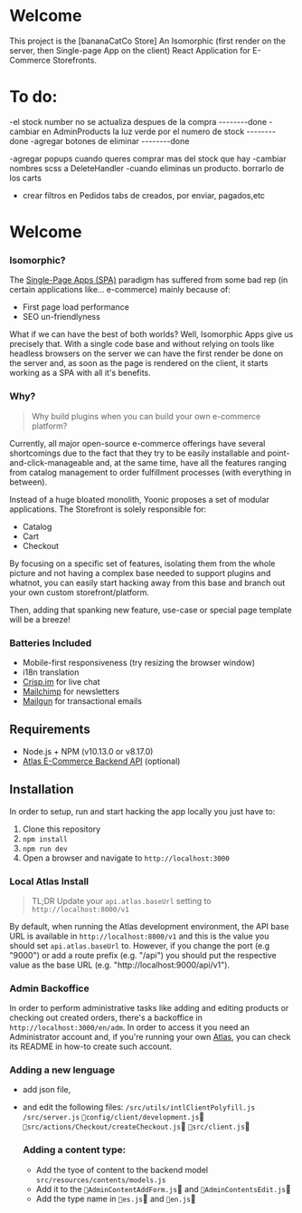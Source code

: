 # Welcome
This project is the [bananaCatCo Store] An Isomorphic (first render on the server, then Single-page App on the client) React Application for E-Commerce Storefronts.

# To do:
-el stock number no se actualiza despues de la compra  --------done
-cambiar en AdminProducts la luz verde por el numero de stock --------done
-agregar botones de eliminar --------done


-agregar popups cuando queres comprar mas del stock que hay
-cambiar nombres scss a DeleteHandler
-cuando eliminas un producto. borrarlo de los carts
- crear filtros en Pedidos tabs de creados, por enviar, pagados,etc

# Welcome
### Isomorphic?
The [Single-Page Apps (SPA)](https://en.wikipedia.org/wiki/Single-page_application) paradigm has suffered from some bad rep (in certain applications like... e-commerce) mainly because of:

- First page load performance
- SEO un-friendlyness

What if we can have the best of both worlds? Well, Isomorphic Apps give us precisely that. With a single code base and without relying on tools like headless browsers on the server we can have the first render be done on the server and, as soon as the page is rendered on the client, it starts working as a SPA with all it's benefits.


### Why?
> Why build plugins when you can build your own e-commerce platform?

Currently, all major open-source e-commerce offerings have several shortcomings due to the fact that they try to be easily installable and point-and-click-manageable and, at the same time, have all the features ranging from catalog management to order fulfillment processes (with everything in between).

Instead of a huge bloated monolith, Yoonic proposes a set of modular applications. The Storefront is solely responsible for:
- Catalog
- Cart
- Checkout

By focusing on a specific set of features, isolating them from the whole picture and not having a complex base needed to support plugins and whatnot, you can easily start hacking away from this base and branch out your own custom storefront/platform.

Then, adding that spanking new feature, use-case or special page template will be a breeze!

### Batteries Included
- Mobile-first responsiveness (try resizing the browser window)
- i18n translation
- [Crisp.im](https://crisp.im) for live chat
- [Mailchimp](https://mailchimp.com) for newsletters
- [Mailgun](https://mailgun.com) for transactional emails

## Requirements
- Node.js + NPM (v10.13.0 or v8.17.0)
- [Atlas E-Commerce Backend API](https://github.com/yoonic/atlas) (optional)

## Installation
In order to setup, run and start hacking the app locally you just have to:

1. Clone this repository
2. `npm install`
3. `npm run dev`
4. Open a browser and navigate to `http://localhost:3000`

### Local Atlas Install
> TL;DR
Update your `api.atlas.baseUrl` setting to `http://localhost:8000/v1`

By default, when running the Atlas development environment, the API base URL is available in `http://localhost:8000/v1` and this is the value you should set `api.atlas.baseUrl` to. However, if you change the port (e.g "9000") or add a route prefix (e.g. "/api") you should put the respective value as the base URL (e.g. "http://localhost:9000/api/v1").

### Admin Backoffice
In order to perform administrative tasks like adding and editing products or checking out created orders, there's a backoffice in `http://localhost:3000/en/adm`. In order to access it you need an Administrator account and, if you're running your own [Atlas](https://github.com/yoonic/atlas), you can check its README in how-to create such account.

### Adding a new lenguage
- add json file,
- and edit the following files: 
  `/src/utils/intlClientPolyfill.js`
  `/src/server.js`
  `config/client/development.js`
  `src/actions/Checkout/createCheckout.js`
  `src/client.js`

  ### Adding a content type:
  - Add the tyoe of content to the backend model `src/resources/contents/models.js`
  - Add it to the `AdminContentAddForm.js` and `AdminContentsEdit.js`
  - Add the type name in `es.js` and `en.js`